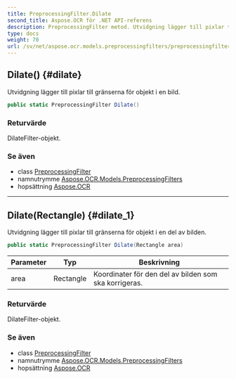 ```yaml
---
title: PreprocessingFilter.Dilate
second_title: Aspose.OCR för .NET API-referens
description: PreprocessingFilter metod. Utvidgning lägger till pixlar till gränserna för objekt i en bild.
type: docs
weight: 70
url: /sv/net/aspose.ocr.models.preprocessingfilters/preprocessingfilter/dilate/
---
```

## Dilate() {#dilate}

Utvidgning lägger till pixlar till gränserna för objekt i en bild.

```csharp
public static PreprocessingFilter Dilate()
```

### Returvärde

DilateFilter-objekt.

### Se även

* class [PreprocessingFilter](../)
* namnutrymme [Aspose.OCR.Models.PreprocessingFilters](../../preprocessingfilter/)
* hopsättning [Aspose.OCR](../../../)

---

## Dilate(Rectangle) {#dilate_1}

Utvidgning lägger till pixlar till gränserna för objekt i en del av bilden.

```csharp
public static PreprocessingFilter Dilate(Rectangle area)
```

| Parameter | Typ | Beskrivning |
| --- | --- | --- |
| area | Rectangle | Koordinater för den del av bilden som ska korrigeras. |

### Returvärde

DilateFilter-objekt.

### Se även

* class [PreprocessingFilter](../)
* namnutrymme [Aspose.OCR.Models.PreprocessingFilters](../../preprocessingfilter/)
* hopsättning [Aspose.OCR](../../../)


